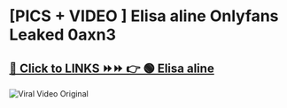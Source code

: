 
 # [PICS + VIDEO ] Elisa aline Onlyfans Leaked 0axn3

## <h2><a href="https://clipsfans.com/Elisa_aline&ref=git">🔗 Click to LINKS ⏩⏩ 👉 🟢 Elisa aline </a></h2>

<a href="https://clipsfans.com/Elisa_aline&ref=git" rel="nofollow" data-target="animated-image.originalLink"><img src="https://i.ibb.co.com/xMMVF88/686577567.gif" alt="Viral Video Original" style="max-width: 100%; display: inline-block;" data-target="animated-image.originalImage"></a>

